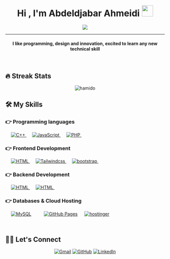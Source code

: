 <h1 align="center">Hi , I'm Abdeldjabar Ahmeidi <img src="https://media.giphy.com/media/hvRJCLFzcasrR4ia7z/giphy.gif" width="35"></h1>
<p align="center">
 <a href="https://github.com/DenverCoder1/readme-typing-svg"><img src="https://readme-typing-svg.herokuapp.com?lines=Software+Engineer;Always%20learning%20new%20things&center=true&width=500&height=50&font=georgia"></a>
</p>
<hr/>
<h4 align="center">I like programming, design and innovation, excited to learn any new technical skill</h4>
<br>

## 🔥 Streak Stats

<p align="center"><img align="center" src="https://github-readme-streak-stats.herokuapp.com?user=hamido&theme=dark" alt="hamido" /></p>

## 🛠️ My Skills

### 👉 Programming languages

<p align="left"> 
  &emsp;
  <a href="https://www.w3schools.com/cpp/" target="_blank"> 
    <img alt="C++" src="https://img.shields.io/badge/C++%20-%2300599C.svg?logo=c%2B%2B&logoColor=white">
  </a> 
  &emsp;
  <a href="https://developer.mozilla.org/en-US/docs/Web/JavaScript" target="_blank"> 
     <img alt="JavaScript" src="https://img.shields.io/badge/JavaScript%20-%23F7DF1E.svg?logo=javascript&logoColor=black">
   </a>
  &emsp;
  <a href="https://www.php.net/">
    <img alt="PHP" src="https://img.shields.io/badge/PHP-%23777BB4.svg?logo=php&logoColor=white"/>
  </a>
&emsp; 
</p>

### 👉 Frontend Development

<p align="left"> 
  &emsp; 
  <a href="https://www.w3.org/html/" target="_blank"> 
   <img alt="HTML" src="https://img.shields.io/badge/React%20-%2300599C.svg?logo=react&logoColor=white">
  </a>   
  &emsp;
  <a href="https://tailwindcss.com/" target="_blank"> 
    <img alt="Tailwindcss" src="https://img.shields.io/badge/Tailwindcss-%23563D7C.svg??style=flat&logo=tailwind css&logoColor=white"/>
  </a>
&emsp; 
	  <a href="#" target="_blank"> 
    <img alt="bootstrap" src="https://img.shields.io/badge/Bootstrap-%23563D7C.svg??style=flat&logo=Bootstrap&logoColor=white"/>
  </a>
&emsp; 
</p>

### 👉 Backend Development

<p align="left"> 
  &emsp; 
  <a href="https://laravel.com/" target="_blank"> 
   <img alt="HTML" src="https://img.shields.io/badge/Laravel%20-%23E34F26.svg?logo=Laravel&logoColor=white">
  </a>   
   &emsp; 
  <a href="https://laravel.com/" target="_blank"> 
   <img alt="HTML" src="https://img.shields.io/badge/Wordpress%20-%23327FC7.svg?logo=Wordpress&logoColor=white">
  </a>   
  &emsp;
 
</p>

### 👉 Databases & Cloud Hosting

<p align="left">
  &emsp;
    <a href="https://www.mysql.com/"><img alt="MySQL" src="https://img.shields.io/badge/MySQL-00000F?style=flat&logo=mysql&logoColor=white"></a>
  &emsp;
  &emsp;
    <a href="https://www.github.com"><img alt="GitHub Pages" src="https://img.shields.io/badge/GitHub%20Pages-%23327FC7.svg?style=flat&logo=github&logoColor=white"></a>
  &emsp;
    <a href="hostinger.com"><img alt="hostinger" src="https://img.shields.io/badge/hostinger%20Pages-%23563D7C.svg?style=flat&logo=hostinger&logoColor=white"></a>
  &emsp;
  
</p>



<br/>

## 🙋‍♀️ Let's Connect

<p align="center">
	<a href="mailto:ahmeidi.abdeldjabar@gmail.com"><img src="https://img.icons8.com/bubbles/50/000000/gmail.png" alt="Gmail"/></a>
	<a href="https://github.com/HamidoApollo"><img src="https://img.icons8.com/bubbles/50/000000/github.png" alt="GitHub"/></a>
	<a href="https://linkedin.com/in/abdeldjabarahmeidi"><img src="https://img.icons8.com/bubbles/50/000000/linkedin.png" alt="LinkedIn"/></a>
	
</p>

<!--img align="right" alt="Coding" width="450" src="https://camo.githubusercontent.com/6607041227d81f650340ff070cc2843518acad359b57e5bb054a9fb7127aa041/68747470733a2f2f63646e2e6472696262626c652e636f6d2f75736572732f323634363432332f73637265656e73686f74732f353530373139362f636f6d70757465722e676966" data-canonical-src="https://cdn.dribbble.com/users/2646423/screenshots/5507196/computer.gif" style="max-width:100%;"/-->

